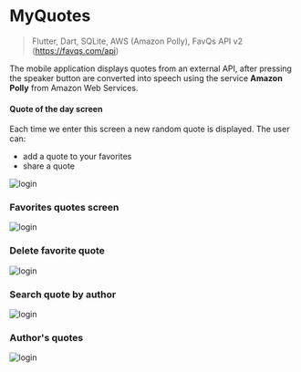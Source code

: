 # MyQuotes

> Flutter, Dart, SQLite, AWS (Amazon Polly), FavQs API v2 (https://favqs.com/api)

The mobile application displays quotes from an external API, after pressing the speaker button are converted into speech using the service **Amazon Polly** from Amazon Web Services.

#### Quote of the day screen

Each time we enter this screen a new random quote is displayed. The user can: <br>
* add a quote to your favorites
* share a quote

![login](screens/quoteofday.PNG)
### Favorites quotes screen
![login](screens/favorites.PNG)
### Delete favorite quote
![login](screens/delete.PNG)
### Search quote by author
![login](screens/findauthor.PNG)
### Author's quotes
![login](screens/quotes.PNG)
